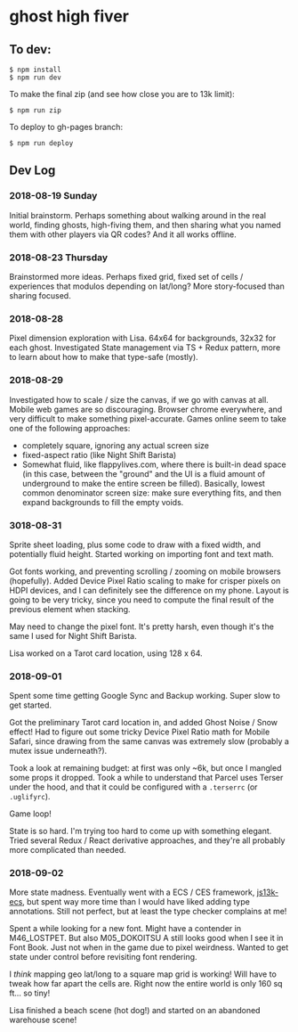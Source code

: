ghost high fiver
================


To dev:
-------

```
$ npm install
$ npm run dev
```

To make the final zip (and see how close you are to 13k limit):

```
$ npm run zip
```

To deploy to gh-pages branch:

```
$ npm run deploy
```


Dev Log
-------

### 2018-08-19 Sunday

Initial brainstorm. Perhaps something about walking around in the real world, finding ghosts, high-fiving them, and then sharing what you named them with other players via QR codes? And it all works offline.

### 2018-08-23 Thursday

Brainstormed more ideas. Perhaps fixed grid, fixed set of cells / experiences that modulos depending on lat/long? More story-focused than sharing focused.

### 2018-08-28

Pixel dimension exploration with Lisa. 64x64 for backgrounds, 32x32 for each ghost. Investigated State management via TS + Redux pattern, more to learn about how to make that type-safe (mostly).

### 2018-08-29

Investigated how to scale / size the canvas, if we go with canvas at all. Mobile web games are so discouraging. Browser chrome everywhere, and very difficult to make something pixel-accurate. Games online seem to take one of the following approaches:

- completely square, ignoring any actual screen size
- fixed-aspect ratio (like Night Shift Barista)
- Somewhat fluid, like flappylives.com, where there is built-in dead space (in this case, between the "ground" and the UI is a fluid amount of underground to make the entire screen be filled). Basically, lowest common denominator screen size: make sure everything fits, and then expand backgrounds to fill the empty voids.

### 3018-08-31

Sprite sheet loading, plus some code to draw with a fixed width, and potentially fluid height. Started working on importing font and text math.

Got fonts working, and preventing scrolling / zooming on mobile browsers (hopefully). Added Device Pixel Ratio scaling to make for crisper pixels on HDPI devices, and I can definitely see the difference on my phone. Layout is going to be very tricky, since you need to compute the final result of the previous element when stacking.

May need to change the pixel font. It's pretty harsh, even though it's the same I used for Night Shift Barista.

Lisa worked on a Tarot card location, using 128 x 64.

### 2018-09-01

Spent some time getting Google Sync and Backup working. Super slow to get started.

Got the preliminary Tarot card location in, and added Ghost Noise / Snow effect! Had to figure out some tricky Device Pixel Ratio math for Mobile Safari, since drawing from the same canvas was extremely slow (probably a mutex issue underneath?).

Took a look at remaining budget: at first was only ~6k, but once I mangled some props it dropped. Took a while to understand that Parcel uses Terser under the hood, and that it could be configured with a `.terserrc` (or `.uglifyrc`).

Game loop!

State is so hard. I'm trying too hard to come up with something elegant. Tried several Redux / React derivative approaches, and they're all probably more complicated than needed.

### 2018-09-02

More state madness. Eventually went with a ECS / CES framework, [js13k-ecs](https://github.com/kutuluk/js13k-ecs), but spent way more time than I would have liked adding type annotations. Still not perfect, but at least the type checker complains at me!

Spent a while looking for a new font. Might have a contender in M46_LOSTPET. But also M05_DOKOITSU A still looks good when I see it in Font Book. Just not when in the game due to pixel weirdness. Wanted to get state under control before revisiting font rendering.

I _think_ mapping geo lat/long to a square map grid is working! Will have to tweak how far apart the cells are. Right now the entire world is only 160 sq ft... so tiny!

Lisa finished a beach scene (hot dog!) and started on an abandoned warehouse scene!